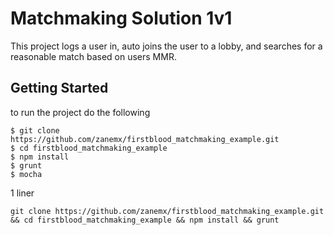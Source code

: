 # Matchmaking Solution 1v1

This project logs a user in, auto joins the user to a lobby, and searches for a reasonable match based on users MMR.

## Getting Started

to run the project do the following
```
$ git clone https://github.com/zanemx/firstblood_matchmaking_example.git
$ cd firstblood_matchmaking_example
$ npm install
$ grunt
$ mocha
```
1 liner
```
git clone https://github.com/zanemx/firstblood_matchmaking_example.git && cd firstblood_matchmaking_example && npm install && grunt
